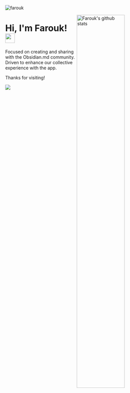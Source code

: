 <!-- title -->
![farouk](https://user-images.githubusercontent.com/109313204/216704038-c516ec96-b4e6-4119-96c2-2c7ea280839c.png)


<!-- Your github readme stats // You can use this api: https://github.com/anuraghazra/github-readme-stats -->

<p>
  <a href="https://github.com/faroukx/handle-path-oz">
    <img width="55%" align="right" alt="Farouk's github stats" src="https://github-readme-stats.vercel.app/api?username=faroukx&show_icons=true&theme=gruvbox" />
  </a>

<!-- Talking about you -->
# Hi, I'm Farouk! <img src="https://user-images.githubusercontent.com/109313204/216702210-074dd9e0-6840-4d87-b52a-a7c2a99a2d69.gif" width="30px">
  
Focused on creating and sharing with the Obsidian.md community. Driven to enhance our collective experience with the app.

Thanks for visiting!


<!-- visitors -->
<p align="left">
 <img src="https://visitor-badge.glitch.me/badge?page_id=faroukx.github&left_color=green&right_color=blue">
</p>






